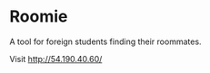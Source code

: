 Roomie
=====================

A tool for foreign students finding their roommates.

Visit http://54.190.40.60/
